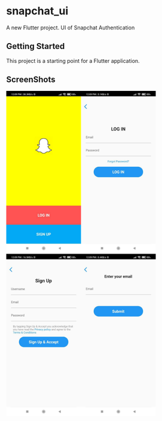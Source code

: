 # snapchat_ui

A new Flutter project.
UI of Snapchat Authentication 

## Getting Started

This project is a starting point for a Flutter application.

## ScreenShots

<img src="image/snapsplash.jpg" width="200"><img src="image/snlogin.jpg" width="200"><img src="image/snregister.jpg" width="200"><img src="image/snpassword.jpg" width="200"> 

                               


